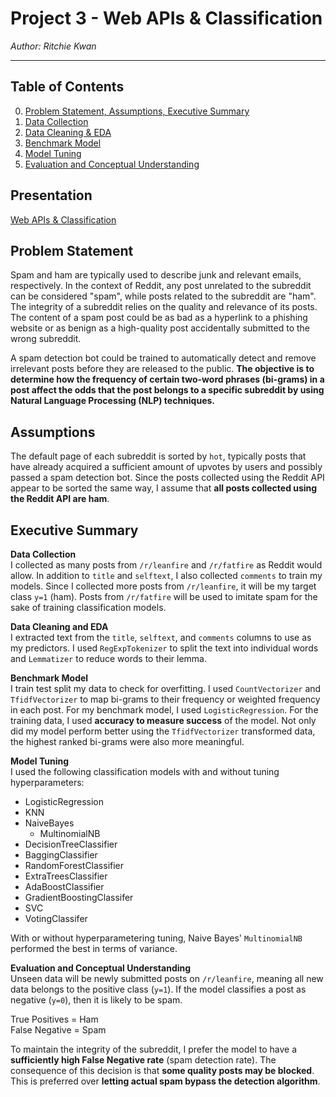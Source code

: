# Project 3 - Web APIs & Classification
_Author: Ritchie Kwan_

---

## Table of Contents

0. [Problem Statement, Assumptions, Executive Summary](code/01-Gathering-Data.ipynb)
1. [Data Collection](code/01-Gathering-Data.ipynb)
2. [Data Cleaning & EDA](code/02-Data-Cleaning-and-EDA.ipynb)
3. [Benchmark Model](code/03-Benchmark-Model.ipynb)
4. [Model Tuning](code/04-Model-Tuning.ipynb)
5. [Evaluation and Conceptual Understanding](code/05-Evaluation-and-Conceptual-Understanding.ipynb)

## Presentation
[Web APIs & Classification](https://docs.google.com/presentation/d/1B9ZIjbuSkLH4oXGXfjwnv_1GK3AoNaqXi2Shfxvjjqw/edit?usp=sharing)

## Problem Statement

Spam and ham are typically used to describe junk and relevant emails, respectively. In the context of Reddit, any post unrelated to the subreddit can be considered "spam", while posts related to the subreddit are "ham". The integrity of a subreddit relies on the quality and relevance of its posts. The content of a spam post could be as bad as a hyperlink to a phishing website or as benign as a high-quality post accidentally submitted to the wrong subreddit. 

A spam detection bot could be trained to automatically detect and remove irrelevant posts before they are released to the public. **The objective is to determine how the frequency of certain two-word phrases (bi-grams) in a post affect the odds that the post belongs to a specific subreddit by using Natural Language Processing (NLP) techniques.**

## Assumptions

The default page of each subreddit is sorted by `hot`, typically posts that have already acquired a sufficient amount of upvotes by users and possibly passed a spam detection bot. Since the posts collected using the Reddit API appear to be sorted the same way, I assume that **all posts collected using the Reddit API are ham**.

## Executive Summary

**Data Collection**  
I collected as many posts from `/r/leanfire` and `/r/fatfire` as Reddit would allow. In addition to `title` and `selftext`, I also collected `comments` to train my models. Since I collected more posts from `/r/leanfire`, it will be my target class `y=1` (ham). Posts from `/r/fatfire` will be used to imitate spam for the sake of training classification models. 

**Data Cleaning and EDA**  
I extracted text from the `title`, `selftext`, and `comments` columns to use as my predictors. I used `RegExpTokenizer` to split the text into individual words and `Lemmatizer` to reduce words to their lemma. 

**Benchmark Model**  
I train test split my data to check for overfitting. I used `CountVectorizer` and `TfidfVectorizer` to map bi-grams to their frequency or weighted frequency in each post. For my benchmark model, I used `LogisticRegression`. For the training data, I used **accuracy to measure success** of the model. Not only did my model perform better using the `TfidfVectorizer` transformed data, the highest ranked bi-grams were also more meaningful. 

**Model Tuning**  
I used the following classification models with and without tuning hyperparameters:
- LogisticRegression
- KNN
- NaiveBayes
    - MultinomialNB
- DecisionTreeClassifier
- BaggingClassifier
- RandomForestClassifier
- ExtraTreesClassifier
- AdaBoostClassifier
- GradientBoostingClassifer
- SVC
- VotingClassifer

With or without hyperparametering tuning, Naive Bayes' `MultinomialNB` performed the best in terms of variance.

**Evaluation and Conceptual Understanding**  
Unseen data will be newly submitted posts on `/r/leanfire`, meaning all new data belongs to the positive class (`y=1`). If the model classifies a post as negative (`y=0`), then it is likely to be spam.  

True Positives = Ham  
False Negative = Spam  

To maintain the integrity of the subreddit, I prefer the model to have a **sufficiently high False Negative rate** (spam detection rate). The consequence of this decision is that **some quality posts may be blocked**. This is preferred over **letting actual spam bypass the detection algorithm**. 
